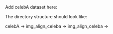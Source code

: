 Add celebA dataset here:

The directory structure should look like:

celebA -> img_align_celeba -> img_align_celeba ->
